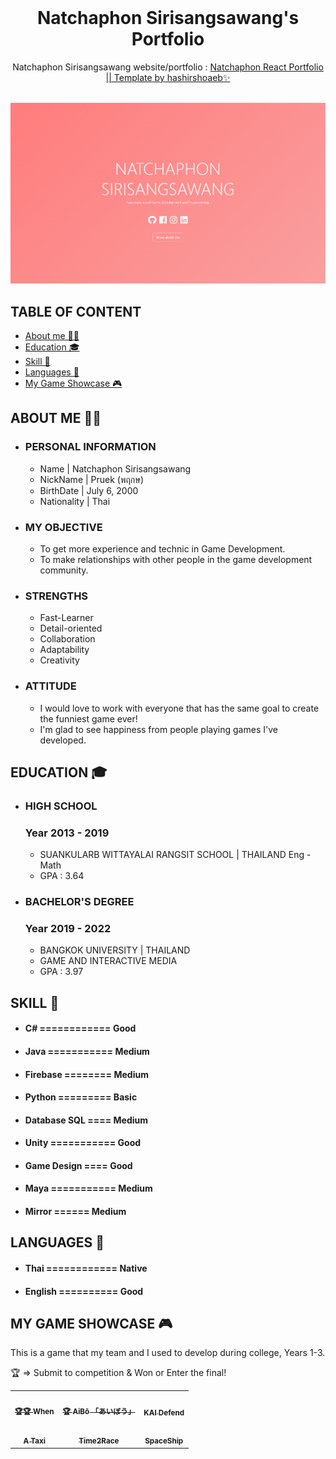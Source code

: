 <!-- PROJECT LOGO -->
<br />
<p align="center">
  <h1 align="center">Natchaphon Sirisangsawang's Portfolio</h1>

  <p align="center">
    Natchaphon Sirisangsawang website/portfolio : 
    <a href="https://natchaphon-gamedev.github.io/Portfolio/">Natchaphon React Portfolio || Template by hashirshoaeb✨</a>
    <br />
    <br />
  </p>

[![Site preview](/public/social-image.png)](https://natchaphon-gamedev.github.io/Portfolio/)

## TABLE OF CONTENT

- [About me 👨‍💻](#about-me-)
- [Education 🎓](#education-)
- [Skill 📖](#skill-)
- [Languages 🔡](#languages-)
- [My Game Showcase 🎮](#my-game-showcase-)

## ABOUT ME 👨‍💻

- ### PERSONAL INFORMATION
  - Name | Natchaphon Sirisangsawang
  - NickName | Pruek (พฤกษ)
  - BirthDate | July 6, 2000
  - Nationality | Thai


- ### MY OBJECTIVE
  - To get more experience and technic in Game Development.
  - To make relationships with other people in the game development community.


- ### STRENGTHS 
  - Fast-Learner 
  - Detail-oriented
  - Collaboration
  - Adaptability
  - Creativity
  

- ### ATTITUDE 
  - I would love to work with everyone that has the same goal to create the funniest
    game ever!
  - I'm glad to see happiness from people playing games I've developed.

## EDUCATION 🎓

- ### HIGH SCHOOL


    ### Year 2013 - 2019
    - SUANKULARB WITTAYALAI RANGSIT SCHOOL | THAILAND
    Eng - Math 

    * GPA : 3.64

- ### BACHELOR'S DEGREE


    
    ### Year 2019 - 2022
    - BANGKOK UNIVERSITY | THAILAND
    - GAME AND INTERACTIVE MEDIA

    * GPA : 3.97


## SKILL 📖
- #### C# ============ Good
- #### Java =========== Medium
- #### Firebase ======== Medium
- #### Python ========= Basic
- #### Database SQL ==== Medium
- #### Unity =========== Good
- #### Game Design ==== Good
- #### Maya =========== Medium
- #### Mirror ====== Medium


## LANGUAGES 🔡
- #### Thai ============ Native
- #### English ========== Good


## MY GAME SHOWCASE 🎮

This is a game that my team and I used to develop during college, Years 1-3.

🏆 => Submit to competition & Won or Enter the final!

<table>
  <tr>
    <td align="center">
      <a href="https://tatiya.itch.io/when">
        <img src="READMEdocs/When.gif" width="300px" alt="" />
        <br />
        <sub><b>🏆🏆 When</b></sub>
      </a>
      <br />
    </td>
    <td align="center">
      <a href="https://tatiya.itch.io/aibo">
        <img src="READMEdocs/AIBO.gif" width="300px" alt="" />
        <br />
        <sub><b>🏆 AiBō 「あいぼう」</b></sub>
      </a>
      <br />
    </td>
    <td align="center">
      <a href="https://natchaphondev.itch.io/kaid">
        <img src="READMEdocs/KAID.gif" width="300px" alt="" />
        <br />
        <sub><b>KAI Defend</b></sub>
      </a>
      <br />
    </td>
  </tr>
  <tr>
    <td align="center">
      <a href="https://natchaphondev.itch.io/a-taxi">
        <img src="READMEdocs/Taxi.gif" width="300px" alt="" />
        <br />
        <sub><b>A Taxi</b></sub>
      </a>
      <br />
    </td>
    <td align="center">
      <a href="https://natchaphondev.itch.io/time2race">
        <img src="READMEdocs/Time2race.gif" width="300px" alt="" />
        <br />
        <sub><b>Time2Race</b></sub>
      </a>
      <br />
    </td>
    <td align="center">
      <a href="https://natchaphondev.itch.io/spaceship">
        <img src="READMEdocs/Space.gif" width="300px" alt="" />
        <br />
        <sub><b>SpaceShip</b></sub>
      </a>
      <br />
    </td>
  </tr>

</table>
